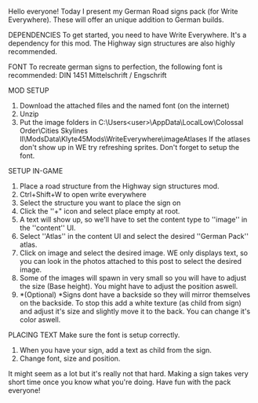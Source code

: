 Hello everyone! Today I present my German Road signs pack (for Write Everywhere). These will offer an unique addition to German builds. 

DEPENDENCIES
To get started, you need to have Write Everywhere. It's a dependency for this mod. The Highway sign structures are also highly recommended. 

FONT
To recreate german signs to perfection, the following font is recommended: 
DIN 1451 Mittelschrift / Engschrift

MOD SETUP
1. Download the attached files and the named font (on the internet)
2. Unzip
3. Put the image folders in C:\Users\<user>\AppData\LocalLow\Colossal Order\Cities Skylines II\ModsData\Klyte45Mods\WriteEverywhere\imageAtlases
If the atlases don't show up in WE try refreshing sprites.
Don't forget to setup the font.

SETUP IN-GAME
1. Place a road structure from the Highway sign structures mod.
2. Ctrl+Shift+W to open write everywhere
3. Select the structure you want to place the sign on
4. Click the ''+" icon and select place empty at root. 
5. A text will show up, so we'll have to set the content type to ''image'' in the ''content'' UI.
6. Select ''Atlas'' in the content UI and select the desired ''German Pack'' atlas. 
7. Click on image and select the desired image. WE only displays text, so you can look in the photos attached to this post to select the desired image.
8. Some of the images will spawn in very small so you will have to adjust the size (Base height). You might have to adjust the position aswell.
9. *(Optional) *Signs dont have a backside so they will mirror themselves on the backside. To stop this add a white texture (as child from sign) and adjust it's size and slightly move it to the back. You can change it's color aswell.

PLACING TEXT
Make sure the font is setup correctly. 
1. When you have your sign, add a text as child from the sign.
2. Change font, size and position.

It might seem as a lot but it's really not that hard. Making a sign takes very short time once you know what you're doing. Have fun with the pack everyone!
